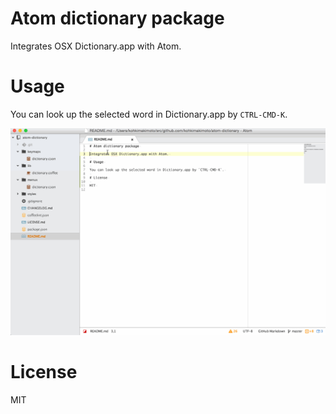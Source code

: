 # Atom dictionary package

Integrates OSX Dictionary.app with Atom.

# Usage

You can look up the selected word in Dictionary.app by `CTRL-CMD-K`.

![dictionary](dict.gif)

# License

MIT
